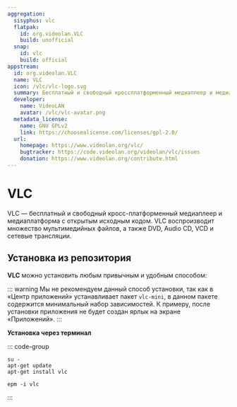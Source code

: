 ```yaml
---
aggregation:
  sisyphus: vlc
  flatpak:
    id: org.videolan.VLC
    build: unofficial
  snap:
    id: vlc
    build: official
appstream:
  id: org.videolan.VLC
  name: VLC
  icon: /vlc/vlc-logo.svg
  summary: Бесплатный и свободный кроссплатформенный медиаплеер и медиаплатформа с открытым исходным кодом.
  developer:
    name: VideoLAN
    avatar: /vlc/vlc-avatar.png
  metadata_license:
    name: GNU GPLv2
    link: https://choosealicense.com/licenses/gpl-2.0/
  url:
    homepage: https://www.videolan.org/vlc/
    bugtracker: https://code.videolan.org/videolan/vlc/issues
    donation: https://www.videolan.org/contribute.html
---
```


# VLC

VLC — бесплатный и свободный кросс-платформенный медиаплеер и медиаплатформа с открытым исходным кодом. VLC воспроизводит множество мультимедийных файлов, а также DVD, Audio CD, VCD и сетевые трансляции.

## Установка из репозитория

**VLC** можно установить любым привычным и удобным способом:

<!--@include: @apps/_parts/install/software-repo.md-->

::: warning
Мы не рекомендуем данный способ установки, так как в «Центр приложений» устанавливает пакет `vlc-mini`, в данном пакете содержится минимальный набор зависимостей. К примеру, после установки приложения не будет создан ярлык на экране «Приложений».
:::

**Установка через терминал**

::: code-group

```shell[apt-get]
su -
apt-get update
apt-get install vlc
```

```shell[epm]
epm -i vlc
```

:::

<!--@include: @apps/_parts/install/content-flatpak.md-->
<!--@include: @apps/_parts/install/content-snap.md-->
